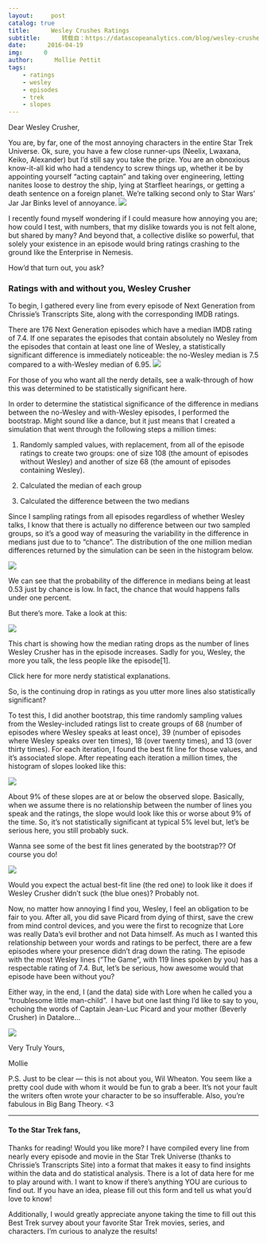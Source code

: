 ```yaml
---
layout:     post
catalog: true
title:      Wesley Crushes Ratings
subtitle:      转载自：https://datascopeanalytics.com/blog/wesley-crushes-ratings/
date:      2016-04-19
img:      0
author:      Mollie Pettit
tags:
    - ratings
    - wesley
    - episodes
    - trek
    - slopes
---
```


Dear Wesley Crusher,

You are, by far, one of the most annoying characters in the entire Star Trek Universe. Ok, sure, you have a few close runner-ups (Neelix, Lwaxana, Keiko, Alexander) but I’d still say you take the prize. You are an obnoxious know-it-all kid who had a tendency to screw things up, whether it be by appointing yourself “acting captain” and taking over engineering, letting nanites loose to destroy the ship, lying at Starfleet hearings, or getting a death sentence on a foreign planet. We’re talking second only to Star Wars’ Jar Jar Binks level of annoyance. 
![](https://datascopeanalytics.com/blog/wesley-crushes-ratings/images/image05.png)


I recently found myself wondering if I could measure how annoying you are; how could I test, with numbers, that my dislike towards you is not felt alone, but shared by many? And beyond that, a collective dislike so powerful, that solely your existence in an episode would bring ratings crashing to the ground like the Enterprise in Nemesis.

How’d that turn out, you ask? 

### Ratings with and without you, Wesley Crusher

To begin, I gathered every line from every episode of Next Generation from Chrissie’s Transcripts Site, along with the corresponding IMDB ratings.

There are 176 Next Generation episodes which have a median IMDB rating of 7.4. If one separates the episodes that contain absolutely no Wesley from the episodes that contain at least one line of Wesley, a statistically significant difference is immediately noticeable: the no-Wesley median is 7.5 compared to a with-Wesley median of 6.95. 
![](https://datascopeanalytics.com/blog/wesley-crushes-ratings/images/image06.png)


For those of you who want all the nerdy details, see a walk-through of how this was determined to be statistically significant here.

In order to determine the statistical significance of the difference in medians between the no-Wesley and with-Wesley episodes, I performed the bootstrap. Might sound like a dance, but it just means that I created a simulation that went through the following steps a million times:

1. Randomly sampled values, with replacement, from all of the episode ratings to create two groups: one of size 108 (the amount of episodes without Wesley) and another of size 68 (the amount of episodes containing Wesley).

1. Calculated the median of each group

1. Calculated the difference between the two medians


Since I sampling ratings from all episodes regardless of whether Wesley talks, I know that there is actually no difference between our two sampled groups, so it’s a good way of measuring the variability in the difference in medians just due to to “chance”. The distribution of the one million median differences returned by the simulation can be seen in the histogram below. 

![](https://datascopeanalytics.com/blog/wesley-crushes-ratings/images/image03.png)


We can see that the probability of the difference in medians being at least 0.53 just by chance is low. In fact, the chance that would happens falls under one percent. 

But there’s more. Take a look at this:

![](https://datascopeanalytics.com/blog/wesley-crushes-ratings/images/image02.png)


This chart is showing how the median rating drops as the number of lines Wesley Crusher has in the episode increases. Sadly for you, Wesley, the more you talk, the less people like the episode[1].

Click here for more nerdy statistical explanations.

So, is the continuing drop in ratings as you utter more lines also statistically significant?

To test this, I did another bootstrap, this time randomly sampling values from the Wesley-included ratings list to create groups of 68 (number of episodes where Wesley speaks at least once), 39 (number of episodes where Wesley speaks over ten times), 18 (over twenty times), and 13 (over thirty times). For each iteration, I found the best fit line for those values, and it’s associated slope. After repeating each iteration a million times, the histogram of slopes looked like this:

![](https://datascopeanalytics.com/blog/wesley-crushes-ratings/images/image04.png)


About 9% of these slopes are at or below the observed slope. Basically, when we assume there is no relationship between the number of lines you speak and the ratings, the slope would look like this or worse about 9% of the time. So, it’s not statistically significant at typical 5% level but, let’s be serious here, you still probably suck.

Wanna see some of the best fit lines generated by the bootstrap?? Of course you do!

![](https://datascopeanalytics.com/blog/wesley-crushes-ratings/images/image00.png)


Would you expect the actual best-fit line (the red one) to look like it does if Wesley Crusher didn’t suck (the blue ones)? Probably not.

Now, no matter how annoying I find you, Wesley, I feel an obligation to be fair to you. After all, you did save Picard from dying of thirst, save the crew from mind control devices, and you were the first to recognize that Lore was really Data’s evil brother and not Data himself. As much as I wanted this relationship between your words and ratings to be perfect, there are a few episodes where your presence didn’t drag down the rating. The episode with the most Wesley lines (“The Game”, with 119 lines spoken by you) has a respectable rating of 7.4. But, let’s be serious, how awesome would that episode have been without you?

Either way, in the end, I (and the data) side with Lore when he called you a “troublesome little man-child”.  I have but one last thing I’d like to say to you, echoing the words of Captain Jean-Luc Picard and your mother (Beverly Crusher) in Datalore…

![](https://datascopeanalytics.com/blog/wesley-crushes-ratings/images/image01.gif)


Very Truly Yours,

Mollie

P.S. Just to be clear — this is not about you, Wil Wheaton. You seem like a pretty cool dude with whom it would be fun to grab a beer. It’s not your fault the writers often wrote your character to be so insufferable. Also, you’re fabulous in Big Bang Theory. <3 

---

#### To the Star Trek fans,

Thanks for reading! Would you like more? I have compiled every line from nearly every episode and movie in the Star Trek Universe (thanks to Chrissie’s Transcripts Site) into a format that makes it easy to find insights within the data and do statistical analysis. There is a lot of data here for me to play around with. I want to know if there’s anything YOU are curious to find out. If you have an idea, please fill out this form and tell us what you’d love to know! 

Additionally, I would greatly appreciate anyone taking the time to fill out this Best Trek survey about your favorite Star Trek movies, series, and characters. I’m curious to analyze the results!
